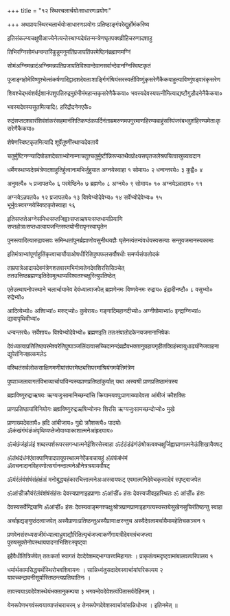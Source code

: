 +++
title = "१२ स्थिरचलार्चयोःसाधारणःप्रयोगः"

+++
अथप्रायःस्थिरचलार्चयोःसाधारणःप्रयोगः प्रतिष्ठाङ्गंपरेद्युर्होमंकरिष्य

इतिसंकल्प्यचक्षुषीआज्येनेत्यन्तेस्थाप्यदेवंतन्मन्त्रेणघृतपक्वव्रीहिचरुणादशाहु

तिभिरग्निसोमंधन्वन्तरिंकुहूमनुमतिंप्रजापतिंपरमेष्ठिनंब्रह्माणमग्निं

सोमंअग्निमन्नादंअग्निमन्नपतिप्रजापतिविश्वान्देवानसर्वान्देवानग्निस्विष्टकृतं

पूजाङ्गहोमेविष्णुश्चेत्संकर्षणादिद्वादशदेवताःशार्ङ्गिणंश्रियंसरस्वतीविष्णुंकृसरेणैकैकयाहुत्याविष्णुंषड्वारंकृसरेण

शिवश्चेद्भवंशर्वईशानंपशुपतिरुद्रमुग्रंभीमंमहान्तकृसरेणैकैकया० भवस्यदेवस्यपत्नीमित्याद्यष्टौगुडौदनेनैकैकया०

भवस्यदेवस्यसुतमित्यादि८ हरिद्रौदनेनएकै०

रुद्रंसप्तदशवारंशिवंशंकरंसहमानंशितिकण्ठंकपर्दिनंताम्रमरुणमपगुरमाणहिरण्यबाहुंसस्पिंजरंबभ्लुशंहिरण्यमेताःकृसरेणैकैकया०

शेषेणस्विष्टकृतमित्यादि शूर्पेतूष्णींस्थाप्यदेवतायै

चतुर्मुष्टिनग्न्यादिषोडशदेवताभ्योनाम्नाचतुश्चतुर्मुष्टीन्निरूप्यतथैवप्रोक्ष्यसघृतजलेश्रपयित्वास्रुच्यावदान

धर्मेणस्थाप्यदेवमंत्रेणदशाहुतिर्हुत्वानामभिर्जुहुयात अग्नयेस्वाहा १ सोमाय० २ धन्वन्तरये० ३ कुह्वै० ४

अनुमत्यै० ५ प्रजापतये० ६ परमेष्ठिने० ७ ब्रह्मणे० ८ अग्नये० ९ सोमाय० १० अग्नयेऽन्नादाय० ११

अग्नयेऽन्नपतये० १२ प्रजापतये० १३ विश्वेभ्योदेवेभ्य० १४ सर्वेभ्योदेवेभ्यः० १५ भूर्भुवःस्वरग्नयेस्विष्टकृतेस्वाहा १६

इतिसप्ततेअग्नेसमिधःसप्तजिह्वाःसप्तऋषयःसप्तधामप्रियाणि सप्तहोत्राःसप्तधात्वायजन्तिसप्तयोनीरापृनस्वाघृतेन

पुनस्त्वादित्यारुद्रावसवः समिन्धतांपुनर्ब्रह्माणोवसुनीथयज्ञैः घृतेनत्वंतन्वंवर्धयस्वसत्याः सन्तुयजमानस्यकामाः

इतिमंत्राभ्यांपूर्णाहुतिंकृत्वाचार्योयाओषधीरितिपुष्पफलसर्वौषधीः समर्प्यसंपातोदकं

ताम्रपात्रेआदायदेवमंत्रेणशतवारमभिमंत्र्यतेनदेवशिरसिसिञ्चेत् ततउत्तिष्ठब्रह्मणइतिदेवमुत्थाप्यविश्वतश्चक्षुरित्युपतिष्ठेत्

एतेउत्थापनोपस्थाने चलार्चायामेव देवंध्यात्वाजपेत् ब्रह्मणेनमः विष्णवेनमः रुद्राय० इंद्रादीनष्टौ० ८ वसुभ्यो० रुद्रेभ्यो०

आदित्येभ्यो० अश्विभ्यां० मरुद्भ्यो० कुबेराय० गङ्गादिमहानदीभ्यो० अग्नीषोमाभ्यां० इन्द्राग्निभ्यां० द्यावापृथिवीभ्यां०

धन्वन्तरये० सर्वेशाय० विश्वेभ्योदेवेभ्यो० ब्रह्मणइति ततःसंपातोदकेनयजमानाभिषेकः

देवंध्यात्वाप्रतितिष्ठपरमेश्वरेतिपुष्पाञ्जलिंदत्वासच्चिदानन्दंब्रह्मैवभक्तानुग्रहायगृहीतविग्रहंस्वायुधाढ्यंनिजवाहनाद्युपेतंनिजह्रत्कमलेऽ

वस्थितंसर्वलोकसाक्षिणमणीयांसंपरमेष्ठ्यसिपरमांश्रियंगमयेतिमंत्रेण

पुष्पाञ्जलावागतंविभाव्यार्चायांविन्यस्यप्राणप्रतिष्ठांकुर्यात् यथा अस्यश्री प्राणप्रतिष्ठामंत्रस्य

ब्रह्मविष्णुरुद्राऋषयः ऋग्यजुःसामानिच्छन्दांसि क्रियामयवपुःप्राणाख्यादेवता आंबीजं क्रौशक्तिः

प्राणप्रतिष्ठायांविनियोगः ब्रह्मविष्णुरुद्रऋषिभ्योनमः शिरसि ऋग्यजुःसामच्छन्दोभ्यो० मुखे

प्राणाख्यदेवतायै० ह्रदि आंबीजाय० गुह्ये क्रौशक्त्यै० पादयोः ॐकंखंगंघंङंअंपृथिव्यप्तेजोवाय्वाकाशात्मनेआंह्रदयाय०

ॐचंछंजंझंञंइं शब्दस्पर्शरूपरसगन्धात्मनेईशिरसेस्वाहा ॐटंठंडंढंणंउंश्रोत्रत्वक्चक्षुर्जिह्वाघ्राणात्मनेऊंशिखायैवषट्‌

ॐतंथंदंधंनंएंवाक्पाणिपादपायूपस्थात्मनेऐंकवचायहुं ॐपंफंबंभंमं ॐवचनादानविहरणोत्सर्गानन्दात्मनेऔनेत्रत्रयायवौषट्‌

ॐयंरंलंवंशंषंसंहंक्षंअं मनोबुद्ध्यहंकारचित्तात्मनेअःअस्त्रायफट्‌ एवमात्मनिदेवेचकृत्वादेवं स्पृष्ट्वाजपेत

ॐआंर्‍हीक्रौयंरंलंवंशंषंसंहंसः देवस्यप्राणाइहप्राणाः ॐआंर्‍हीं० हंसः देवस्यजीवइहस्थितः ॐ आंर्‍हीं० हंसः

देवस्यसर्वेन्द्रियाणि ॐआंर्‍हीं० हंसः देवस्यवाङ्मनश्चक्षुःश्रोत्रघ्राणप्राणाइहागत्यस्वस्तयेसुखेनसुचिरंतिष्ठन्तु स्वाहा

अर्चाह्रद्यङ्गुष्ठंदत्वाजपेत् अस्यैप्राणाःप्रतिष्ठन्तुअस्यैप्राणाःक्षरन्तुच अस्यैदेवत्वमर्चायैमामहेतिचकञ्चन १

प्रणवेनसंरुध्यसजीवंध्यात्वाध्रुवाद्यौरितित्यृचंजप्त्वाकर्णेगायत्रीदेवमत्रंचजप्त्वा पुरुषसूक्तेनोपस्थायपादनाभिशिरःस्पृष्ट्वा

इहैवैधीतित्रिर्जपेत् ततःकर्ता स्वागतं देवदेवेशमद्भाग्यात्त्वमिहागतः । प्राकृतंत्वमदृष्ट्वामांबालवत्परिपालय १

धर्मार्थकामसिद्ध्यर्थंस्थिरोभवशिवायनः । सान्निध्यंतुसदादेवस्वार्चायांपरिकल्पय २ यावच्चन्द्रावनीसूर्यास्तिष्ठन्त्यप्रतिघातिनः ।

तावत्त्वयाऽवदेवेशस्थेयंभक्तानुकम्पया ३ भगवन्देवदेवेशत्वंपितासर्वदेहिनाम् ।

येनरूपेणभगवंस्त्वयाव्याप्तंचराचरम् ४ तेनरूपेणदेवेशस्वार्चायांसन्निधोभव । इतिनमेत् ॥
